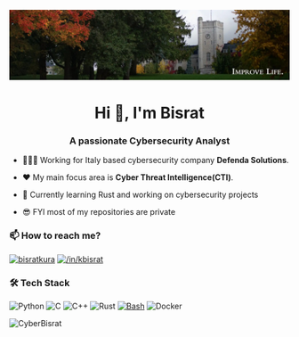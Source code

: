 ![cover-image](/img/cover_img.jpeg)
<h1 align="center">Hi 👋, I'm Bisrat</h1>
<h3 align="center">A passionate Cybersecurity Analyst</h3>

- 🧑🏻‍💻 Working for Italy based cybersecurity company **Defenda Solutions**.

- ❤️ My main focus area is **Cyber Threat Intelligence(CTI)**.

- 🔨 Currently learning Rust and working on cybersecurity projects
  
- 😎 FYI most of my repositories are private
  
### 📫 **How to reach me?** 
<p align="left">
<a href="https://twitter.com/bisratkura" target="blank"><img align="center" src="https://raw.githubusercontent.com/rahuldkjain/github-profile-readme-generator/master/src/images/icons/Social/twitter.svg" alt="bisratkura" height="30" width="40" /></a>
<a href="https://linkedin.com/in/in/kbisrat" target="blank"><img align="center" src="https://raw.githubusercontent.com/rahuldkjain/github-profile-readme-generator/master/src/images/icons/Social/linked-in-alt.svg" alt="/in/kbisrat" height="30" width="40" /></a>
</p>

### :hammer_and_wrench: Tech Stack
![Python](https://img.shields.io/badge/python-3670A0?style=for-the-badge&logo=python&logoColor=ffdd54) ![C](https://img.shields.io/badge/c-%2300599C.svg?style=for-the-badge&logo=c&logoColor=white) ![C++](https://img.shields.io/badge/c++-%2300599C.svg?style=for-the-badge&logo=c%2B%2B&logoColor=white) ![Rust](https://img.shields.io/badge/Rust-000000?style=for-the-badge&logo=rust&logoColor=white) [![Bash](https://img.shields.io/badge/Bash-4EAA25?style=for-the-badge&logo=gnu-bash&logoColor=white)](#) ![Docker](https://img.shields.io/badge/docker-%230db7ed.svg?style=for-the-badge&logo=docker&logoColor=white)

<p><img align="left" src="https://github-readme-stats.vercel.app/api/top-langs?username=CyberBisrat&show_icons=true&locale=en&layout=compact&theme=tokyonight" alt="CyberBisrat" /></p>
